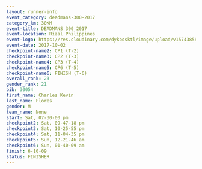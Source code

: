 ```yaml
---
layout: runner-info 
event_category: deadmans-300-2017 
category_km: 30KM 
event-title: DEADMANS 300 2017 
event-location: Rizal Philippines 
event-logo: https://res.cloudinary.com/dykbosktl/image/upload/v1574385898/Logo/2017-DM300-Logo_ljecaw.jpg 
event-date: 2017-10-02 
checkpoint-name2: CP1 (T-2) 
checkpoint-name3: CP2 (T-3) 
checkpoint-name4: CP3 (T-4) 
checkpoint-name5: CP6 (T-5) 
checkpoint-name6: FINISH (T-6) 
overall_rank: 23
gender_rank: 21
bib: 30054
first_name: Charles Kevin
last_name: Flores
gender: M
team_name: None
start: Sat, 07-30-00 pm
checkpoint2: Sat, 09-47-18 pm
checkpoint3: Sat, 10-25-55 pm
checkpoint4: Sat, 11-04-35 pm
checkpoint5: Sun, 12-21-46 am
checkpoint6: Sun, 01-40-09 am
finish: 6-10-09
status: FINISHER
---
```

